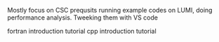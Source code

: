 
Mostly focus on CSC prequsits
running example codes on LUMI, doing performance analysis. Tweeking them with VS code

fortran introduction tutorial 
cpp introduction tutorial





